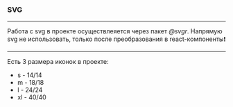 ### SVG

---

Работа с svg в проекте осуществлеяется через пакет _@svgr_.
Напрямую svg не использовать, только после преобразования в react-компоненты:exclamation:

---

Есть 3 размера иконок в проекте:

- s - 14/14
- m - 18/18
- l - 24/24
- xl - 40/40
